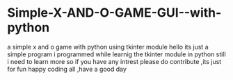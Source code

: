 # Simple-X-AND-O-GAME-GUI--with-python
a simple x and o game with python using tkinter module 
hello its just a simple program i programmed while learnig the tkinter module in python
still i need to learn more so if you have any intrest please do contribute ,its just for fun 
happy coding all ,have a good day

